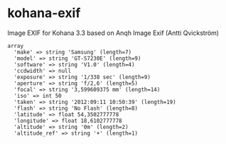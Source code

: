 kohana-exif
===========

Image EXIF for Kohana 3.3 based on Anqh Image Exif (Antti Qvickström)

    array
      'make' => string 'Samsung' (length=7)
      'model' => string 'GT-S7230E' (length=9)
      'software' => string 'V1.0' (length=4)
      'ccdwidth' => null
      'exposure' => string '1/338 sec' (length=9)
      'aperture' => string 'f/2,6' (length=5)
      'focal' => string '3,599609375 mm' (length=14)
      'iso' => int 50
      'taken' => string '2012:09:11 10:50:39' (length=19)
      'flash' => string 'No Flash' (length=8)
      'latitude' => float 54,3502777778
      'longitude' => float 18,6102777778
      'altitude' => string '0m' (length=2)
      'altitude_ref' => string '+' (length=1)
